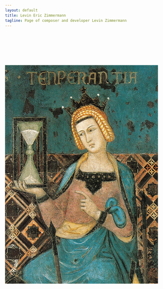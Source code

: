 ```yaml
---
layout: default
title: Levin Eric Zimmermann
tagline: Page of composer and developer Levin Zimmermann
---
```


<br>

<h1 style="visibility: hidden;">Levin Eric Zimmermann</h1>

<p style="text-align:center;">
  <img id="standard-50h" src="/assets/Ambrogio_Lorenzetti_002-detail-Temperance.jpg" alt="Ambrogio Lorenzetti fresco"/>
</p>

<br>

